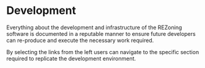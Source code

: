 # Development

Everything about the development and infrastructure of the REZoning software is documented in a reputable manner to ensure future developers can re-produce and execute the necessary work required. 

By selecting the links from the left users can navigate to the specific section required to replicate the development environment.
